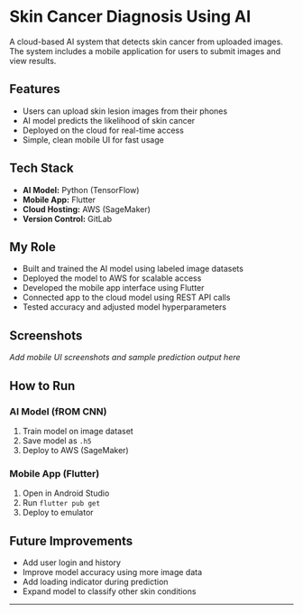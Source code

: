# Skin Cancer Diagnosis Using AI

A cloud-based AI system that detects skin cancer from uploaded images. The system includes a mobile application for users to submit images and view results.

## Features

- Users can upload skin lesion images from their phones
- AI model predicts the likelihood of skin cancer
- Deployed on the cloud for real-time access
- Simple, clean mobile UI for fast usage

## Tech Stack

- **AI Model:** Python (TensorFlow)
- **Mobile App:** Flutter
- **Cloud Hosting:** AWS (SageMaker)
- **Version Control:** GitLab

## My Role

- Built and trained the AI model using labeled image datasets
- Deployed the model to AWS for scalable access
- Developed the mobile app interface using Flutter
- Connected app to the cloud model using REST API calls
- Tested accuracy and adjusted model hyperparameters

## Screenshots

_Add mobile UI screenshots and sample prediction output here_

## How to Run

### AI Model (fROM CNN)
1. Train model on image dataset
2. Save model as `.h5` 
3. Deploy to AWS (SageMaker)

### Mobile App (Flutter)
1. Open in Android Studio
2. Run `flutter pub get`
3. Deploy to emulator 

## Future Improvements

- Add user login and history
- Improve model accuracy using more image data
- Add loading indicator during prediction
- Expand model to classify other skin conditions

---

